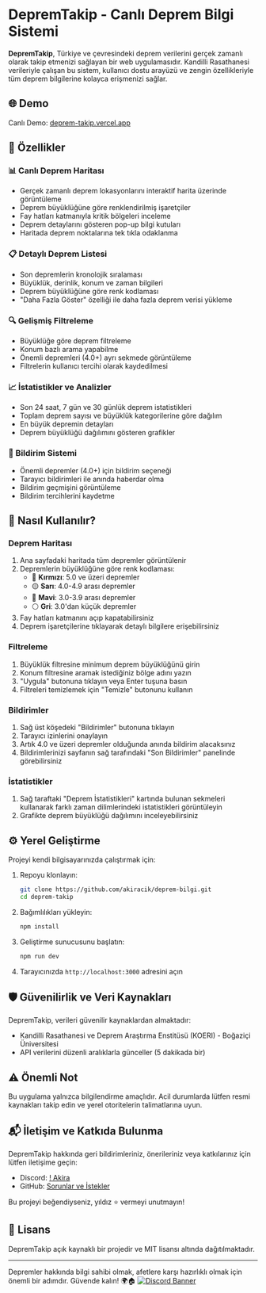 # DepremTakip - Canlı Deprem Bilgi Sistemi

**DepremTakip**, Türkiye ve çevresindeki deprem verilerini gerçek zamanlı olarak takip etmenizi sağlayan bir web uygulamasıdır. Kandilli Rasathanesi verileriyle çalışan bu sistem, kullanıcı dostu arayüzü ve zengin özellikleriyle tüm deprem bilgilerine kolayca erişmenizi sağlar.

## 🌐 Demo

Canlı Demo: [deprem-takip.vercel.app](https://deprem-bilgii.vercel.app/)

## 🌟 Özellikler

### 📊 Canlı Deprem Haritası
- Gerçek zamanlı deprem lokasyonlarını interaktif harita üzerinde görüntüleme
- Deprem büyüklüğüne göre renklendirilmiş işaretçiler
- Fay hatları katmanıyla kritik bölgeleri inceleme
- Deprem detaylarını gösteren pop-up bilgi kutuları
- Haritada deprem noktalarına tek tıkla odaklanma

### 📋 Detaylı Deprem Listesi
- Son depremlerin kronolojik sıralaması
- Büyüklük, derinlik, konum ve zaman bilgileri
- Deprem büyüklüğüne göre renk kodlaması
- "Daha Fazla Göster" özelliği ile daha fazla deprem verisi yükleme

### 🔍 Gelişmiş Filtreleme
- Büyüklüğe göre deprem filtreleme
- Konum bazlı arama yapabilme
- Önemli depremleri (4.0+) ayrı sekmede görüntüleme
- Filtrelerin kullanıcı tercihi olarak kaydedilmesi

### 📈 İstatistikler ve Analizler
- Son 24 saat, 7 gün ve 30 günlük deprem istatistikleri
- Toplam deprem sayısı ve büyüklük kategorilerine göre dağılım
- En büyük depremin detayları
- Deprem büyüklüğü dağılımını gösteren grafikler

### 🔔 Bildirim Sistemi
- Önemli depremler (4.0+) için bildirim seçeneği
- Tarayıcı bildirimleri ile anında haberdar olma
- Bildirim geçmişini görüntüleme
- Bildirim tercihlerini kaydetme

## 🧩 Nasıl Kullanılır?

### Deprem Haritası
1. Ana sayfadaki haritada tüm depremler görüntülenir
2. Depremlerin büyüklüğüne göre renk kodlaması:
   - 🔴 **Kırmızı**: 5.0 ve üzeri depremler
   - 🟡 **Sarı**: 4.0-4.9 arası depremler
   - 🔵 **Mavi**: 3.0-3.9 arası depremler
   - ⚪ **Gri**: 3.0'dan küçük depremler
3. Fay hatları katmanını açıp kapatabilirsiniz
4. Deprem işaretçilerine tıklayarak detaylı bilgilere erişebilirsiniz

### Filtreleme
1. Büyüklük filtresine minimum deprem büyüklüğünü girin
2. Konum filtresine aramak istediğiniz bölge adını yazın
3. "Uygula" butonuna tıklayın veya Enter tuşuna basın
4. Filtreleri temizlemek için "Temizle" butonunu kullanın

### Bildirimler
1. Sağ üst köşedeki "Bildirimler" butonuna tıklayın
2. Tarayıcı izinlerini onaylayın
3. Artık 4.0 ve üzeri depremler olduğunda anında bildirim alacaksınız
4. Bildirimlerinizi sayfanın sağ tarafındaki "Son Bildirimler" panelinde görebilirsiniz

### İstatistikler
1. Sağ taraftaki "Deprem İstatistikleri" kartında bulunan sekmeleri kullanarak farklı zaman dilimlerindeki istatistikleri görüntüleyin
2. Grafikte deprem büyüklüğü dağılımını inceleyebilirsiniz

## ⚙️ Yerel Geliştirme

Projeyi kendi bilgisayarınızda çalıştırmak için:

1. Repoyu klonlayın:
   ```bash
   git clone https://github.com/akiracik/deprem-bilgi.git
   cd deprem-takip
   ```

2. Bağımlılıkları yükleyin:
   ```bash
   npm install
   ```

3. Geliştirme sunucusunu başlatın:
   ```bash
   npm run dev
   ```

4. Tarayıcınızda `http://localhost:3000` adresini açın

## 🛡️ Güvenilirlik ve Veri Kaynakları

DepremTakip, verileri güvenilir kaynaklardan almaktadır:
- Kandilli Rasathanesi ve Deprem Araştırma Enstitüsü (KOERI) - Boğaziçi Üniversitesi
- API verilerini düzenli aralıklarla günceller (5 dakikada bir)

## ⚠️ Önemli Not

Bu uygulama yalnızca bilgilendirme amaçlıdır. Acil durumlarda lütfen resmi kaynakları takip edin ve yerel otoritelerin talimatlarına uyun.

## 📬 İletişim ve Katkıda Bulunma

DepremTakip hakkında geri bildirimleriniz, önerileriniz veya katkılarınız için lütfen iletişime geçin:

- Discord: [! Akira](https://discord.com/users/337545269845688361)
- GitHub: [Sorunlar ve İstekler](https://github.com/akiracik/deprem-bilgi/issues)

Bu projeyi beğendiyseniz, yıldız ⭐ vermeyi unutmayın!

## 📄 Lisans

DepremTakip açık kaynaklı bir projedir ve MIT lisansı altında dağıtılmaktadır.

---

Depremler hakkında bilgi sahibi olmak, afetlere karşı hazırlıklı olmak için önemli bir adımdır. Güvende kalın! 🌍🏠
[![Discord Banner](https://api.weblutions.com/discord/invite/bdfd/)](https://discord.gg/vsc)
